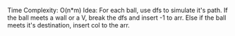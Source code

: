 Time Complexity: O(n*m)
Idea:
For each ball, use dfs to simulate it's path.
If the ball meets a wall or a V, break the dfs and insert -1 to arr.
Else if the ball meets it's destination, insert col to the arr.
